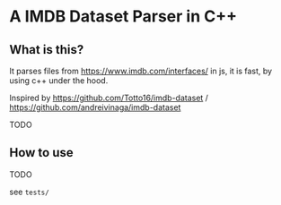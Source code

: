 # A IMDB Dataset Parser in C++


## What is this?

It parses files from https://www.imdb.com/interfaces/ in js, it is fast, by using c++ under the hood.

Inspired by https://github.com/Totto16/imdb-dataset / https://github.com/andreivinaga/imdb-dataset

TODO


## How to use

TODO

see `tests/`